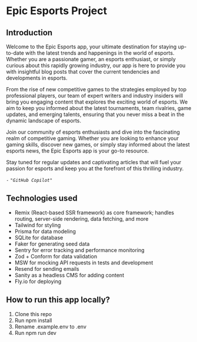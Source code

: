 # Epic Esports Project

## Introduction

Welcome to the Epic Esports app, your ultimate destination for staying
up-to-date with the latest trends and happenings in the world of esports.
Whether you are a passionate gamer, an esports enthusiast, or simply curious
about this rapidly growing industry, our app is here to provide you with
insightful blog posts that cover the current tendencies and developments in
esports.

From the rise of new competitive games to the strategies employed by top
professional players, our team of expert writers and industry insiders will
bring you engaging content that explores the exciting world of esports. We aim
to keep you informed about the latest tournaments, team rivalries, game updates,
and emerging talents, ensuring that you never miss a beat in the dynamic
landscape of esports.

Join our community of esports enthusiasts and dive into the fascinating realm of
competitive gaming. Whether you are looking to enhance your gaming skills,
discover new games, or simply stay informed about the latest esports news, the
Epic Esports app is your go-to resource.

Stay tuned for regular updates and captivating articles that will fuel your
passion for esports and keep you at the forefront of this thrilling industry.

`-` _`"GitHub Copilot"`_

## Technologies used

- Remix (React-based SSR framework) as core framework; handles routing,
  server-side rendering, data fetching, and more
- Tailwind for styling
- Prisma for data modeling
- SQLite for database
- Faker for generating seed data
- Sentry for error tracking and performance monitoring
- Zod + Conform for data validation
- MSW for mocking API requests in tests and development
- Resend for sending emails
- Sanity as a headless CMS for adding content
- Fly.io for deploying

## How to run this app locally?

1. Clone this repo
2. Run npm install
3. Rename .example.env to .env
4. Run npm run dev
